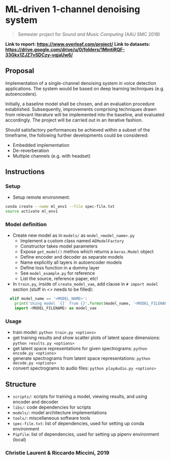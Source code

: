 # ML-driven 1-channel denoising system
> Semester project for *Sound and Music Computing* (AAU SMC 2018)

**Link to report: https://www.overleaf.com/project/**
**Link to datasets: https://drive.google.com/drive/u/0/folders/1MmtiRQF-33Gkx1ZJZ7vSDCzy-vqjaUw6/**


## Proposal
Implementation of a single-channel denoising system in voice detection applications. 
The system would be based on deep learning techniques (e.g. autoencoders).

Initially, a baseline model shall be chosen, and an evaluation procedure established. 
Subsequently, improvements comprising techniques drawn from relevant literature will be implemented into the baseline, and evaluated accordingly. 
The project will be carried out in an iterative fashion.

Should satisfactory performances be achieved within a subset of the timeframe, the following further developments could be considered: 
- Embedded implementation
- De-reverberation
- Multiple channels (e.g. with headset)


## Instructions
### Setup
- Setup remote environment:
```sh
conda create --name ml_env1 --file spec-file.txt
source activate ml_env1
```
### Model definition
- Create new model as in `models/` as `model_<model_name>.py`
  - Implement a custom class named `AEModelFactory`
  - Constructor takes model parameters
  - Expose `get_model()` methos which returns a `keras.Model` object
  - Define encoder and decoder as separate models
  - Name explicitly all layers in autoencoder models
  - Define loss function in a dummy layer
  - See `model_example.py` for reference
  - List the source, reference paper, etc!
- In `train.py`, inside of `create_model_vae`, add clause in `# import model` section (stuff in <> needs to be filled):
```py
  elif model_name == '<MODEL_NAME>':
    print('Using model `{}` from {}'.format(model_name, '<MODEL_FILENAME>'))
    import <MODEL_FILENAME> as model_vae
```
### Usage
- train model: `python train.py <options>`
- get training results and show scatter plots of latent space dimensions: `python results.py <options>`
- get latent space representations for given spectrograms: `python encode.py <options>`
- generate spectrograms from latent space representations: `python decode.py <options>`
- convert spectrograms to audio files: `python playAudio.py <options>`


## Structure
- `scripts/`: scripts for training a model, viewing results, and using encoder and decoder
- `libs/`: code dependencies for scripts
- `models/`: model architecture implementations
- `tools/`: miscellaneous software tools
- `spec-file.txt`: list of dependencies, used for setting up conda environment
- `Pipfile`: list of dependencies, used for setting up pipenv environment (local)


### Christie Laurent & Riccardo Miccini, 2019

